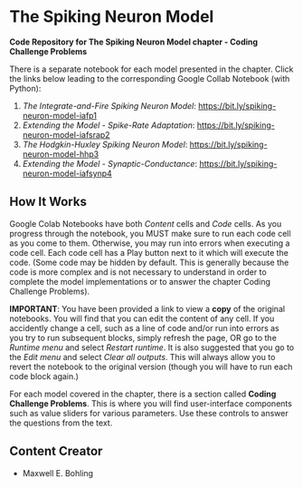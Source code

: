 # The Spiking Neuron Model
**Code Repository for The Spiking Neuron Model chapter - Coding Challenge Problems**

There is a separate notebook for each model presented in the chapter. Click the links below leading to the corresponding Google Collab Notebook (with Python):

1. *The Integrate-and-Fire Spiking Neuron Model*: https://bit.ly/spiking-neuron-model-iafp1
2. *Extending the Model - Spike-Rate Adaptation*: https://bit.ly/spiking-neuron-model-iafsrap2
3. *The Hodgkin-Huxley Spiking Neuron Model*: https://bit.ly/spiking-neuron-model-hhp3
4. *Extending the Model - Synaptic-Conductance*: https://bit.ly/spiking-neuron-model-iafsynp4

## How It Works
Google Colab Notebooks have both *Content* cells and *Code* cells. As you progress through the notebook, you MUST make sure to run each code cell as you come to them.  Otherwise, you may run into errors when executing a code cell. Each code cell has a Play button next to it which will execute the code. (Some code may be hidden by default. This is generally because the code is more complex and is not necessary to understand in order to complete the model implementations or to answer the chapter Coding Challenge Problems).

**IMPORTANT**: You have been provided a link to view a **copy** of the original notebooks. You will find that you can edit the content of any cell. If you accidently change a cell, such as a line of code and/or run into errors as you try to run subsequent blocks, simply refresh the page, OR go to the *Runtime menu* and select *Restart runtime*. It is also suggested that you go to the *Edit menu* and select *Clear all outputs*. This will always allow you to revert the notebook to the original version (though you will have to run each code block again.)

For each model covered in the chapter, there is a section called **Coding Challenge Problems**. This is where you will find user-interface components such as value sliders for various parameters. Use these controls to answer the questions from the text.

## Content Creator
* Maxwell E. Bohling

